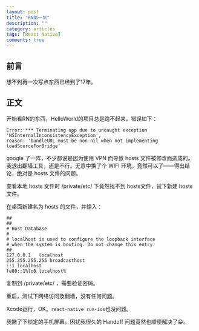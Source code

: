 ```yaml
---
layout: post
title: "RN第一坑"
description: ""
category: articles
tags: [React Native]
comments: true
---
```


## 前言

想不到再一次写点东西已经到了17年。

## 正文

开始看RN的东西，HelloWorld的项目总是跑不起来，错误如下：

```
Error: *** Terminating app due to uncaught exception 'NSInternalInconsistencyException',
reason: 'bundleURL must be non-nil when not implementing loadSourceForBridge'
```

google 了一阵，不少都说是因为使用 VPN 而导致 hosts 文件被修改而造成的。我退出翻墙工具，还是不行。无意中换了个 WIFI 环境，竟然可以了——得出结论，绝对是 hosts 文件的问题。

查看本地 hosts 文件时 /private/etc/ 下竟然找不到 hosts文件，试下新建 hosts 文件。

在桌面新建名为 hosts 的文件，并输入：

```
##
##
# Host Database
#
# localhost is used to configure the loopback interface
# when the system is booting. Do not change this entry.
##
127.0.0.1   localhost
255.255.255.255 broadcasthost
::1 localhost
fe80::1%lo0 localhost%
```

复制到 /private/etc/ ，需要验证密码。

重启，测试下网络访问及翻墙，没有任何问题。

Xcode运行，OK。`react-native run-ios`也没问题。

我撇了下锁定的手机屏幕，困扰我很久的 Handoff 问题竟然也顺便解决了😁。

